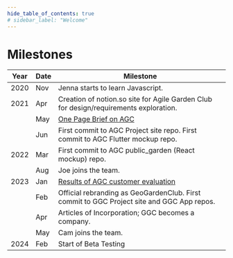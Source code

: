 ```yaml
---
hide_table_of_contents: true
# sidebar_label: "Welcome"
---
```


# Milestones

| Year                                                                                                          | Date                                                                                                              | Milestone                                                                                                     |
|---------------------------------------------------------------------------------------------------------------|-------------------------------------------------------------------------------------------------------------------|---------------------------------------------------------------------------------------------------------------|
| 2020                                                                                                          | Nov                                                                                                               | Jenna starts to learn Javascript.                                                                             |
| 2021                                                                                                          | Apr                                                                                                               | Creation of notion.so site for Agile Garden Club for design/requirements exploration.                         |
| | May | [One Page Brief on AGC](https://docs.google.com/document/d/1T2uUWD9wIdRa1TpD0zC5CdmaizNftK-51L5yygg1vIU/edit) |
|                                                                                                               | Jun                                                                                                               | First commit to AGC Project site repo. First commit to AGC Flutter mockup repo.                               |
| 2022                                                                                                          | Mar                                                                                                               | First commit to AGC public_garden (React mockup) repo.                                                        | 
|                                                                                                               | Aug                                                                                                               | Joe joins the team.                                                                                           | 
| 2023                                                                                                          | Jan                                                                                                               | [Results of AGC customer evaluation](https://www.youtube.com/watch?v=nHHUa-DU8NY)                             |
|                                                                                                               | Feb                                                                                                               | Official rebranding as GeoGardenClub. First commit to GGC Project site and GGC App repos.                     |
|                                                                                                               | Apr                                                                                                               | Articles of Incorporation; GGC becomes a company.                                                             | 
|                                                                                                               | May                                                                                                               | Cam joins the team.                                                                                           | 
| 2024                                                                                                          | Feb                                                                                                               | Start of Beta Testing                                                                                         | 
